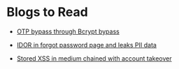 # Blogs to Read

- [ OTP bypass through Bcrypt bypass ](https://infosecwriteups.com/bcrypt-account-takeover-due-to-weak-encryption-hr51kdb-4418f6e65907)

- [ IDOR in forgot password page and leaks PII data ](https://infosecwriteups.com/pii-leakage-via-idor-weak-passwordreset-full-account-takeover-58d159f88d73)

- [ Stored XSS in medium chained with account takeover ](https://infosecwriteups.com/writing-my-medium-blog-to-complete-account-takeover-e65d455c16b)

